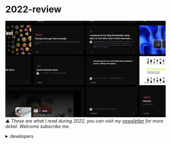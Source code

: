 # 2022-review

![2022](./screenshots/whatiread2022.png)  
*▲ These are what I read during 2022, you can visit my [newsletter](https://weixian.hedwig.pub/) for more detail. Welcome subscribe me.*

<details>
<summary>developers</summary>
<p>

- twitter_share - with detail url meta info with site background image, useful for large comments
- comments - url meta info like title and description, but with comments
- reference - different comments card layout ui, but have horizontal layout with head image
- bg - display image only, useful for design assets
- announcement - display keywords only

</p>
</details>
